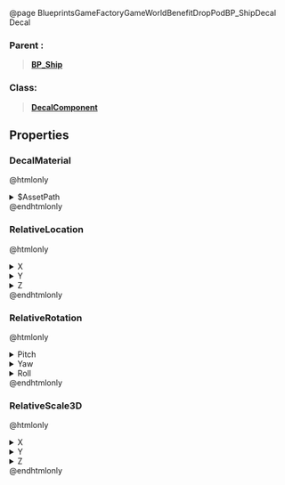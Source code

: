 @page BlueprintsGameFactoryGameWorldBenefitDropPodBP_ShipDecal Decal
### Parent :
<b><a href="_blueprints_game_factory_game_world_benefit_drop_pod_b_p__ship.html"><blockquote>BP_Ship</blockquote></a></b>
### Class:
<b><a href="_class_script_decal_component.html"><blockquote>DecalComponent</blockquote></a></b>
## Properties
### DecalMaterial
@htmlonly
<details>
 <summary>$AssetPath</summary>
<b><a href="_blueprints_game_factory_game_world_benefit_drop_pod_material_decals__crash.html"><blockquote>Decals_Crash</blockquote></a></b>
</details>
@endhtmlonly

### RelativeLocation
@htmlonly
<details>
 <summary>X</summary>
<blockquote>-10.213068962097168</blockquote>
</details>
<details>
 <summary>Y</summary>
<blockquote>-67.68927764892578</blockquote>
</details>
<details>
 <summary>Z</summary>
<blockquote>-140.2511749267578</blockquote>
</details>
@endhtmlonly

### RelativeRotation
@htmlonly
<details>
 <summary>Pitch</summary>
<blockquote>90</blockquote>
</details>
<details>
 <summary>Yaw</summary>
<blockquote>-0.000396728515625</blockquote>
</details>
<details>
 <summary>Roll</summary>
<blockquote>-0.00048828125</blockquote>
</details>
@endhtmlonly

### RelativeScale3D
@htmlonly
<details>
 <summary>X</summary>
<blockquote>-1.4810588359832764</blockquote>
</details>
<details>
 <summary>Y</summary>
<blockquote>2.185678005218506</blockquote>
</details>
<details>
 <summary>Z</summary>
<blockquote>-2.2316479682922363</blockquote>
</details>
@endhtmlonly

